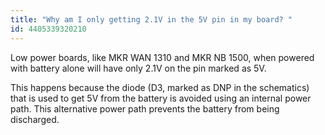 ```yaml
---
title: "Why am I only getting 2.1V in the 5V pin in my board? "
id: 4405339320210
---
```


Low power boards, like MKR WAN 1310 and MKR NB 1500, when powered with battery alone will have only 2.1V on the pin marked as 5V.

This happens because the diode (D3, marked as DNP in the schematics) that is used to get 5V from the battery is avoided using an internal power path. This alternative power path prevents the battery from being discharged.
